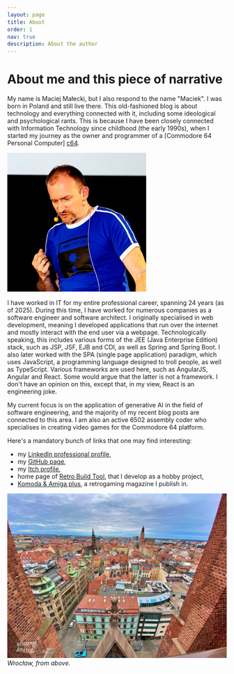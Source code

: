 ```yaml
---
layout: page
title: About
order: 1
nav: true
description: About the author
---
```


# About me and this piece of narrative

My name is Maciej Małecki, but I also respond to the name "Maciek". I was born in Poland and still live there. This old-fashioned blog is about technology and everything connected with it, including some ideological and psychological rants. This is because I have been closely connected with Information Technology since childhood (the early 1990s), when I started my journey as the owner and programmer of a [Commodore 64 Personal Computer] [c64].


![Maciek](/img/maciek.jpg)

I have worked in IT for my entire professional career, spanning 24 years (as of 2025). During this time, I have worked for numerous companies as a software engineer and software architect. I originally specialised in web development, meaning I developed applications that run over the internet and mostly interact with the end user via a webpage. Technologically speaking, this includes various forms of the JEE (Java Enterprise Edition) stack, such as JSP, JSF, EJB and CDI, as well as Spring and Spring Boot. I also later worked with the SPA (single page application) paradigm, which uses JavaScript, a programming language designed to troll people, as well as TypeScript. Various frameworks are used here, such as AngularJS, Angular and React. Some would argue that the latter is not a framework. I don't have an opinion on this, except that, in my view, React is an engineering joke.

My current focus is on the application of generative AI in the field of software engineering, and the majority of my recent blog posts are connected to this area. I am also an active 6502 assembly coder who specialises in creating video games for the Commodore 64 platform.

Here's a mandatory bunch of links that one may find interesting:
* my [LinkedIn professional profile][linkedin],
* my [GitHub page][github],
* my [Itch profile][itch],
* home page of [Retro Build Tool][rbt], that I develop as a hobby project,
* [Komoda & Amiga plus][kaplus], a retrogaming magazine I publish in.

![Wrocław](/img/wroclaw.jpg)
*Wrocław, from above.*

[c64]: https://en.wikipedia.org/wiki/Commodore_64
[linkedin]: https://www.linkedin.com/in/maciejmalecki/
[github]: https://github.com/maciejmalecki
[itch]: https://maciejmalecki.itch.io/
[rbt]: https://c64lib.github.io/gradle-retro-assembler-plugin/
[kaplus]: https://ka-plus.pl/en/
